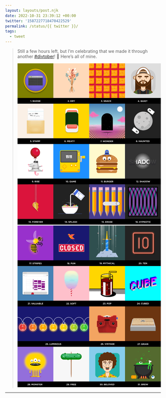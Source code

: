 ```yaml
---
layout: layouts/post.njk
date: 2022-10-31 23:39:12 +00:00
twitter: '1587227718470422529'
permalink: /status/{{ twitter }}/
tags: 
  - tweet
---
```


> Still a few hours left, but I’m celebrating that we made it through another [#divtober](https://twitter.com/hashtag/divtober)! 👻 Here’s all of mine. 
> 
> ![a grid of 16 illustrations including Silent Bob, Cheez-It crackers, and Office Big Mac ](/img/1587227718470422529-Fgb2ITbVsAEY8_2.png)
> ![a grid of 15 more illustrations including the sword in the stone, cotton candy, and Weird Al](/img/1587227718470422529-Fgb2I40VIAACYZC.png)

---
